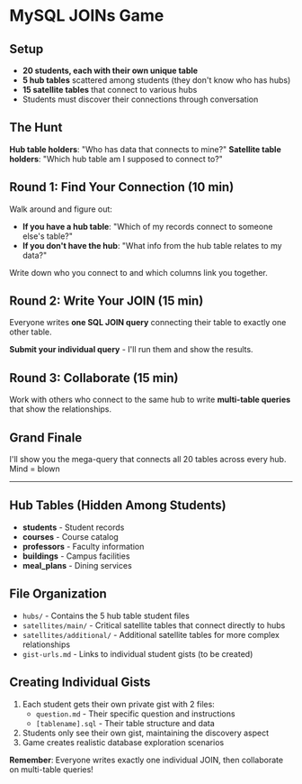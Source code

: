 # MySQL JOINs Game

## Setup
- **20 students, each with their own unique table**
- **5 hub tables** scattered among students (they don't know who has hubs)
- **15 satellite tables** that connect to various hubs
- Students must discover their connections through conversation

## The Hunt
**Hub table holders**: "Who has data that connects to mine?"
**Satellite table holders**: "Which hub table am I supposed to connect to?"

## Round 1: Find Your Connection (10 min)
Walk around and figure out:
- **If you have a hub table**: "Which of my records connect to someone else's table?"
- **If you don't have the hub**: "What info from the hub table relates to my data?"

Write down who you connect to and which columns link you together.

## Round 2: Write Your JOIN (15 min)
Everyone writes **one SQL JOIN query** connecting their table to exactly one other table.

**Submit your individual query** - I'll run them and show the results.

## Round 3: Collaborate (15 min)
Work with others who connect to the same hub to write **multi-table queries** that show the relationships.

## Grand Finale
I'll show you the mega-query that connects all 20 tables across every hub. Mind = blown

---

## Hub Tables (Hidden Among Students)
- **students** - Student records
- **courses** - Course catalog
- **professors** - Faculty information  
- **buildings** - Campus facilities
- **meal_plans** - Dining services

## File Organization
- `hubs/` - Contains the 5 hub table student files
- `satellites/main/` - Critical satellite tables that connect directly to hubs
- `satellites/additional/` - Additional satellite tables for more complex relationships
- `gist-urls.md` - Links to individual student gists (to be created)

## Creating Individual Gists
1. Each student gets their own private gist with 2 files:
   - `question.md` - Their specific question and instructions
   - `[tablename].sql` - Their table structure and data
2. Students only see their own gist, maintaining the discovery aspect
3. Game creates realistic database exploration scenarios

**Remember**: Everyone writes exactly one individual JOIN, then collaborate on multi-table queries!
